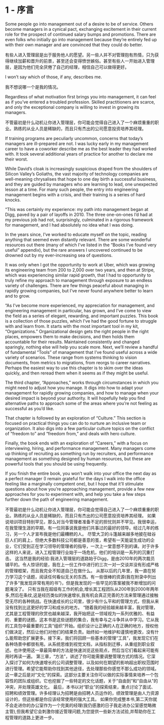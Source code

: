 # 1 - 序言

Some people go into management out of a desire to be of service. Others become managers in a cynical pact, exchanging excitement in their current role for the prospect of continued salary bumps and promotions. There are even folks who initially go into management because they’re entirely fed up with their own manager and are convinced that they could do better.

有些人进入管理层是出于服务他人的愿望。另一些人并不对管理抱有热情，只为获得继续加薪和晋升的前景，甚至还会变得愤世嫉俗。甚至有些人一开始进入管理层，是因为他们完全厌倦了自己的经理，相信自己可以做得更好。 

I won’t say which of those, if any, describes me.

我不想说哪一个是我的情况。 

Regardless of what motivation first brings you into management, it can feel as if you’ve entered a troubled profession. Skilled practitioners are scarce, and only the exceptional company is willing to invest in growing its managers.

不管最初是什么动机让你进入管理层，你可能会觉得自己进入了一个麻烦重重的职业。熟练的从业人员是稀缺的，而且只有杰出的公司愿意投资培养其经理。

If training programs are peculiarly uncommon, concerns that today’s managers are ill-prepared are not. I was lucky early in my management career to have a coworker describe me as the best leader they had worked with. It took several additional years of practice for another to declare me their worst.

While David’s cloak is increasingly suspicious draped from the shoulders of Silicon Valley’s Goliaths, the vast majority of technology companies are well-meaning chrysalises that hope to one day birth a successful business, and they are guided by managers who are learning to lead, one unexpected lesson at a time. For many such people, the entry into engineering management begins with a crisis, and their training is a series of hard knocks.

“This was certainly my experience: my path into management began at Digg, paved by a pair of layoffs in 2010. The three one-on-ones I’d had at my previous job had not, surprisingly, culminated in a rigorous framework for management, and I had absolutely no idea what I was doing.

In the years since, I’ve worked to educate myself on the topic, reading anything that seemed even distantly relevant. There are some wonderful resources out there \(many of which I’ve listed in the “Books I’ve found very useful” appendix\), but the rare answers I uncovered continued to be drowned out by my ever-increasing sea of questions.

It was only when I got the opportunity to work at Uber, which was growing its engineering team from 200 to 2,000 over two years, and then at Stripe, which was experiencing similar rapid growth, that I had to opportunity to truly refine my approach to management through exposure to an endless variety of challenges. There are few things peaceful about managing in rapidly growing companies, but I’ve never found anywhere better to learn and to grow.

“As I’ve become more experienced, my appreciation for management, and engineering management in particular, has grown, and I’ve come to view the field as a series of elegant, rewarding, and important puzzles. This book is a collection of those puzzles, which I’ve had the good fortune to struggle with and learn from. It starts with the most important tool in my kit, “Organizations.” Organizational design gets the right people in the right places, empowers them to make decisions, and then holds them accountable for their results. Maintained consistently and changed sparingly, nothing else will help you scale more. Next, we’ll review a handful of fundamental “Tools” of management that I’ve found useful across a wide variety of scenarios. These range from systems thinking to vision documents, from metrics to migrations, from reorgs to career narratives. Perhaps the easiest way to use this chapter is to skim over the ideas quickly, and then reread them when it seems as if they might be useful.

The third chapter, “Approaches,” works through circumstances in which you might need to adjust how you manage. It digs into how to adapt your management for rapidly growing companies, and how to manage when your desired impact is beyond your authority. It will hopefully help you find alternative paths to approach some of the areas where you’re not feeling as successful as you’d like.

That chapter is followed by an exploration of “Culture.” This section is focused on practical things you can do to nurture an inclusive team or organization. It also digs into a few particular culture topics on the conflict of “freedom to” and “freedom from,” and deals with hero culture.

Finally, the book ends with an exploration of “Careers,” with a focus on interviewing, hiring, and performance management. Many managers come up thinking of recruiting as something run by recruiters, and performance management as something designed by human resources, but these are powerful tools that you should be using frequently.

If you finish the entire book, you won’t walk into your office the next day as a perfect manager \(I remain grateful for the days I walk into the office feeling like a marginally competent one\), but I hope that it’ll stimulate questions about how you’re approaching management, provide a few new approaches for you to experiment with, and help you take a few steps further down the path of engineering management.



不管最初是什么动机让你进入管理层，你可能会觉得自己进入了一个麻烦重重的职业。熟练的从业人员是稀缺的，而且只有杰出的公司愿意投资培养其经理。 如果说培训项目特别罕见，那么对当今管理者准备不足的担忧则并不罕见。我很幸运，在我管理生涯的早期，有一位同事说我是他们共事过的最好的领导。经过几年的练习，另一个人才宣布我是他们最糟糕的人。 尽管大卫的斗篷越来越多地披在硅谷巨人们的肩上，但绝大多数科技公司都是善意的茧，希望有一天能诞生成功的企业，它们受到正在学习领导的管理者的指导，一次上一堂意想不到的课。对于许多这样的人来说，进入工程管理行业始于一场危机，他们的培训是一系列的沉重打击。 这当然是我的经验:我进入管理层的道路始于Digg，是由2010年的两次裁员铺平的。令人惊讶的是，我在上一份工作中进行的三次一对一交谈并没有形成严格的管理框架，而且我完全不知道自己在做什么。 从那以后的几年里，我一直在努力学习这个话题，阅读任何看似无关的东西。有一些很棒的资源\(我在附录中列出了许多“我发现非常有用的书”\)，但是我发现的一些罕见的答案被我不断增加的问题淹没了。 只有当我在超级有工作的机会,增长其工程团队从200年到2000年两年多,然后在条纹,这是经历类似的快速增长,我有机会真正完善的方法来管理通过接触受无尽的各种挑战。在快速成长的公司里，很少有什么平和的管理方式，但我从来没有找到比这更好的学习和成长的地方。 “随着我的经验越来越丰富，我对管理，尤其是工程管理的欣赏也越来越深，我开始把这一领域视为一系列优雅的、有益的、重要的谜题。这本书是这些谜题的集合，我有幸与之斗争并从中学习。它从我的工具包中最重要的工具“组织”开始。组织设计让正确的人在正确的地方，授权他们做决定，然后让他们对他们的结果负责。始终如一地维护和谨慎地更改，没有什么能帮助您扩展更多。接下来，我们将回顾一些基本的管理“工具”，我发现它们在各种场景中都很有用。从系统思维到视觉文档，从指标到迁移，从重组到职业叙述。也许使用这一章最简单的方法是快速浏览这些观点，然后当它们看起来可能有用时再读一遍。 第三章，“方法”，讲述了你可能需要调整管理方式的情况。它深入探讨了如何为快速增长的公司调整管理，以及如何在期望的影响超出职权范围时进行管理。希望它能帮助你找到其他途径，去处理那些你感觉不那么成功的领域。 这一章之后是对“文化”的探索。这部分主要关注你可以做的实际事情来培养一个包容性的团队或组织。它也挖掘了一些特定的文化话题，关于“自由到”和“自由从”的冲突，并处理英雄文化。 最后，本书以对“职业”的探索结束，重点讨论了面试、招聘和绩效管理。许多经理认为招聘是由招聘人员运作的，绩效管理是由人力资源设计的，但这些都是你应该经常使用的强大工具。 如果你完成整本书,第二天你就不会走进你的办公室作为一个完美的经理\(我仍感激的日子我走进办公室感觉略微主管\),但我希望它会刺激你接近管理问题,为您提供一些新方法试验,并帮助你在工程管理的道路上更进一步。

